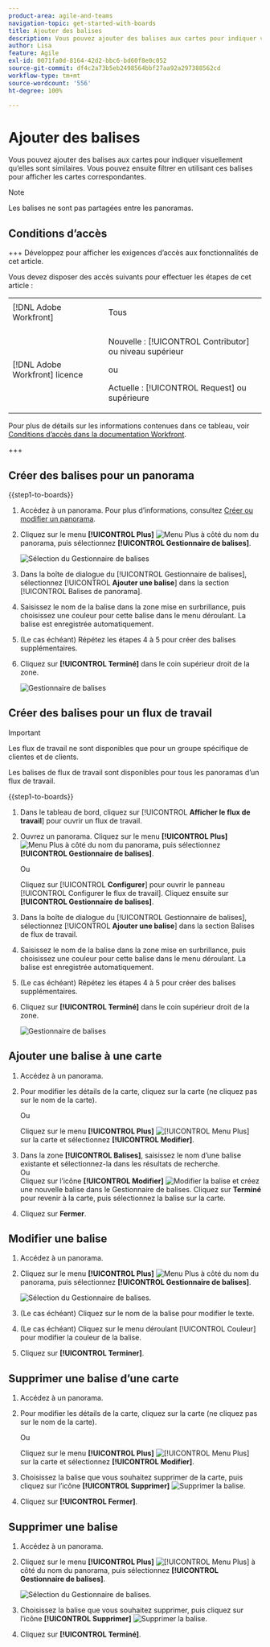 ```yaml
---
product-area: agile-and-teams
navigation-topic: get-started-with-boards
title: Ajouter des balises
description: Vous pouvez ajouter des balises aux cartes pour indiquer visuellement qu’elles sont similaires. Vous pouvez ensuite filtrer en utilisant ces balises pour afficher les cartes correspondantes.
author: Lisa
feature: Agile
exl-id: 0071fa0d-8164-42d2-bbc6-bd60f8e0c052
source-git-commit: df4c2a73b5eb2498564bbf27aa92a297388562cd
workflow-type: tm+mt
source-wordcount: '556'
ht-degree: 100%

---
```


# Ajouter des balises

Vous pouvez ajouter des balises aux cartes pour indiquer visuellement qu’elles sont similaires. Vous pouvez ensuite filtrer en utilisant ces balises pour afficher les cartes correspondantes.

>[!NOTE]
>
>Les balises ne sont pas partagées entre les panoramas.

## Conditions d’accès

+++ Développez pour afficher les exigences d’accès aux fonctionnalités de cet article.

Vous devez disposer des accès suivants pour effectuer les étapes de cet article :

<table style="table-layout:auto"> 
 <col> 
 <col> 
 <tbody> 
  <tr> 
   <td role="rowheader">[!DNL Adobe Workfront]</td> 
   <td> <p>Tous</p> </td> 
  </tr> 
  <tr> 
   <td role="rowheader">[!DNL Adobe Workfront] licence</td> 
   <td> 
   <p>Nouvelle : [!UICONTROL Contributor] ou niveau supérieur</p> 
   <p>ou</p>
   <p>Actuelle : [!UICONTROL Request] ou supérieure</p>
   </td> 
  </tr> 
 </tbody> 
</table>

Pour plus de détails sur les informations contenues dans ce tableau, voir [Conditions d’accès dans la documentation Workfront](/help/quicksilver/administration-and-setup/add-users/access-levels-and-object-permissions/access-level-requirements-in-documentation.md).

+++

## Créer des balises pour un panorama

{{step1-to-boards}}

1. Accédez à un panorama. Pour plus d’informations, consultez [Créer ou modifier un panorama](../../agile/get-started-with-boards/create-edit-board.md).
1. Cliquez sur le menu **[!UICONTROL Plus]** ![Menu Plus](assets/more-icon-spectrum.png) à côté du nom du panorama, puis sélectionnez **[!UICONTROL Gestionnaire de balises]**.

   ![Sélection du Gestionnaire de balises](assets/boards-tagmanager-350x189.png)

1. Dans la boîte de dialogue du [!UICONTROL Gestionnaire de balises], sélectionnez [!UICONTROL **Ajouter une balise**] dans la section [!UICONTROL Balises de panorama].
1. Saisissez le nom de la balise dans la zone mise en surbrillance, puis choisissez une couleur pour cette balise dans le menu déroulant. La balise est enregistrée automatiquement.
1. (Le cas échéant) Répétez les étapes 4 à 5 pour créer des balises supplémentaires.
1. Cliquez sur **[!UICONTROL Terminé]** dans le coin supérieur droit de la zone.

   ![Gestionnaire de balises](assets/tag-manager-2023.png)

## Créer des balises pour un flux de travail

>[!IMPORTANT]
>
>Les flux de travail ne sont disponibles que pour un groupe spécifique de clientes et de clients.

Les balises de flux de travail sont disponibles pour tous les panoramas d’un flux de travail.

{{step1-to-boards}}

1. Dans le tableau de bord, cliquez sur [!UICONTROL **Afficher le flux de travail**] pour ouvrir un flux de travail.
1. Ouvrez un panorama. Cliquez sur le menu **[!UICONTROL Plus]** ![Menu Plus](assets/more-icon-spectrum.png) à côté du nom du panorama, puis sélectionnez **[!UICONTROL Gestionnaire de balises]**.

   Ou

   Cliquez sur [!UICONTROL **Configurer**] pour ouvrir le panneau [!UICONTROL Configurer le flux de travail]. Cliquez ensuite sur **[!UICONTROL Gestionnaire de balises]**.

1. Dans la boîte de dialogue du [!UICONTROL Gestionnaire de balises], sélectionnez [!UICONTROL **Ajouter une balise**] dans la section Balises de flux de travail.
1. Saisissez le nom de la balise dans la zone mise en surbrillance, puis choisissez une couleur pour cette balise dans le menu déroulant. La balise est enregistrée automatiquement.
1. (Le cas échéant) Répétez les étapes 4 à 5 pour créer des balises supplémentaires.
1. Cliquez sur **[!UICONTROL Terminé]** dans le coin supérieur droit de la zone.

   ![Gestionnaire de balises](assets/tag-manager-workstreams.png)

## Ajouter une balise à une carte

1. Accédez à un panorama.
1. Pour modifier les détails de la carte, cliquez sur la carte (ne cliquez pas sur le nom de la carte).

   Ou

   Cliquez sur le menu **[!UICONTROL Plus]** ![[!UICONTROL Menu Plus]](assets/more-icon-spectrum.png) sur la carte et sélectionnez **[!UICONTROL Modifier]**.

1. Dans la zone **[!UICONTROL Balises]**, saisissez le nom d’une balise existante et sélectionnez-la dans les résultats de recherche.\
   Ou\
   Cliquez sur l’icône **[!UICONTROL Modifier]** ![Modifier la balise](assets/boards-edittag-30x29.png) et créez une nouvelle balise dans le Gestionnaire de balises. Cliquez sur **Terminé** pour revenir à la carte, puis sélectionnez la balise sur la carte.
1. Cliquez sur **Fermer**.

## Modifier une balise

1. Accédez à un panorama.
1. Cliquez sur le menu **[!UICONTROL Plus]** ![Menu Plus](assets/more-icon-spectrum.png) à côté du nom du panorama, puis sélectionnez **[!UICONTROL Gestionnaire de balises]**.

   ![Sélection du Gestionnaire de balises.](assets/boards-tagmanager-350x189.png)

1. (Le cas échéant) Cliquez sur le nom de la balise pour modifier le texte.
1. (Le cas échéant) Cliquez sur le menu déroulant [!UICONTROL Couleur] pour modifier la couleur de la balise.
1. Cliquez sur **[!UICONTROL Terminer]**.

## Supprimer une balise d’une carte

1. Accédez à un panorama.
1. Pour modifier les détails de la carte, cliquez sur la carte (ne cliquez pas sur le nom de la carte).

   Ou

   Cliquez sur le menu **[!UICONTROL Plus]** ![[!UICONTROL Menu Plus]](assets/more-icon-spectrum.png) sur la carte et sélectionnez **[!UICONTROL Modifier]**.

1. Choisissez la balise que vous souhaitez supprimer de la carte, puis cliquez sur l’icône **[!UICONTROL Supprimer]** ![Supprimer la balise](assets/copy-of-boards-remove-30x23.png).
1. Cliquez sur **[!UICONTROL Fermer]**.

## Supprimer une balise

1. Accédez à un panorama.
1. Cliquez sur le menu **[!UICONTROL Plus]** ![[!UICONTROL Menu Plus]](assets/more-icon-spectrum.png) à côté du nom du panorama, puis sélectionnez **[!UICONTROL Gestionnaire de balises]**.

   ![Sélection du Gestionnaire de balises.](assets/boards-tagmanager-350x189.png)

1. Choisissez la balise que vous souhaitez supprimer, puis cliquez sur l’icône **[!UICONTROL Supprimer]** ![Supprimer la balise](assets/copy-of-boards-delete-30x27.png).
1. Cliquez sur **[!UICONTROL Terminé]**.
